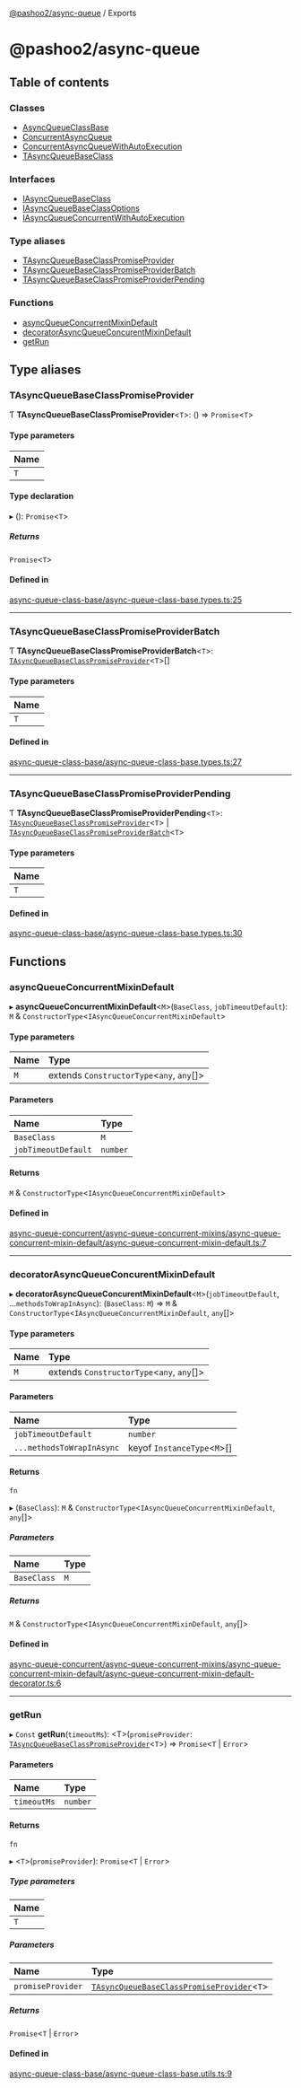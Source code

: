 [@pashoo2/async-queue](README.md) / Exports

# @pashoo2/async-queue

## Table of contents

### Classes

- [AsyncQueueClassBase](classes/asyncqueueclassbase.md)
- [ConcurrentAsyncQueue](classes/concurrentasyncqueue.md)
- [ConcurrentAsyncQueueWithAutoExecution](classes/concurrentasyncqueuewithautoexecution.md)
- [TAsyncQueueBaseClass](classes/tasyncqueuebaseclass.md)

### Interfaces

- [IAsyncQueueBaseClass](interfaces/iasyncqueuebaseclass.md)
- [IAsyncQueueBaseClassOptions](interfaces/iasyncqueuebaseclassoptions.md)
- [IAsyncQueueConcurrentWithAutoExecution](interfaces/iasyncqueueconcurrentwithautoexecution.md)

### Type aliases

- [TAsyncQueueBaseClassPromiseProvider](modules.md#tasyncqueuebaseclasspromiseprovider)
- [TAsyncQueueBaseClassPromiseProviderBatch](modules.md#tasyncqueuebaseclasspromiseproviderbatch)
- [TAsyncQueueBaseClassPromiseProviderPending](modules.md#tasyncqueuebaseclasspromiseproviderpending)

### Functions

- [asyncQueueConcurrentMixinDefault](modules.md#asyncqueueconcurrentmixindefault)
- [decoratorAsyncQueueConcurentMixinDefault](modules.md#decoratorasyncqueueconcurentmixindefault)
- [getRun](modules.md#getrun)

## Type aliases

### TAsyncQueueBaseClassPromiseProvider

Ƭ **TAsyncQueueBaseClassPromiseProvider**<`T`\>: () => `Promise`<`T`\>

#### Type parameters

| Name |
| :------ |
| `T` |

#### Type declaration

▸ (): `Promise`<`T`\>

##### Returns

`Promise`<`T`\>

#### Defined in

[async-queue-class-base/async-queue-class-base.types.ts:25](https://github.com/pashoo2/async-queue/blob/d250c8e/src/async-queue-class-base/async-queue-class-base.types.ts#L25)

___

### TAsyncQueueBaseClassPromiseProviderBatch

Ƭ **TAsyncQueueBaseClassPromiseProviderBatch**<`T`\>: [`TAsyncQueueBaseClassPromiseProvider`](modules.md#tasyncqueuebaseclasspromiseprovider)<`T`\>[]

#### Type parameters

| Name |
| :------ |
| `T` |

#### Defined in

[async-queue-class-base/async-queue-class-base.types.ts:27](https://github.com/pashoo2/async-queue/blob/d250c8e/src/async-queue-class-base/async-queue-class-base.types.ts#L27)

___

### TAsyncQueueBaseClassPromiseProviderPending

Ƭ **TAsyncQueueBaseClassPromiseProviderPending**<`T`\>: [`TAsyncQueueBaseClassPromiseProvider`](modules.md#tasyncqueuebaseclasspromiseprovider)<`T`\> \| [`TAsyncQueueBaseClassPromiseProviderBatch`](modules.md#tasyncqueuebaseclasspromiseproviderbatch)<`T`\>

#### Type parameters

| Name |
| :------ |
| `T` |

#### Defined in

[async-queue-class-base/async-queue-class-base.types.ts:30](https://github.com/pashoo2/async-queue/blob/d250c8e/src/async-queue-class-base/async-queue-class-base.types.ts#L30)

## Functions

### asyncQueueConcurrentMixinDefault

▸ **asyncQueueConcurrentMixinDefault**<`M`\>(`BaseClass`, `jobTimeoutDefault`): `M` & `ConstructorType`<`IAsyncQueueConcurrentMixinDefault`\>

#### Type parameters

| Name | Type |
| :------ | :------ |
| `M` | extends `ConstructorType`<`any`, `any`[]\> |

#### Parameters

| Name | Type |
| :------ | :------ |
| `BaseClass` | `M` |
| `jobTimeoutDefault` | `number` |

#### Returns

`M` & `ConstructorType`<`IAsyncQueueConcurrentMixinDefault`\>

#### Defined in

[async-queue-concurrent/async-queue-concurrent-mixins/async-queue-concurrent-mixin-default/async-queue-concurrent-mixin-default.ts:7](https://github.com/pashoo2/async-queue/blob/d250c8e/src/async-queue-concurrent/async-queue-concurrent-mixins/async-queue-concurrent-mixin-default/async-queue-concurrent-mixin-default.ts#L7)

___

### decoratorAsyncQueueConcurentMixinDefault

▸ **decoratorAsyncQueueConcurentMixinDefault**<`M`\>(`jobTimeoutDefault`, ...`methodsToWrapInAsync`): (`BaseClass`: `M`) => `M` & `ConstructorType`<`IAsyncQueueConcurrentMixinDefault`, `any`[]\>

#### Type parameters

| Name | Type |
| :------ | :------ |
| `M` | extends `ConstructorType`<`any`, `any`[]\> |

#### Parameters

| Name | Type |
| :------ | :------ |
| `jobTimeoutDefault` | `number` |
| `...methodsToWrapInAsync` | keyof `InstanceType`<`M`\>[] |

#### Returns

`fn`

▸ (`BaseClass`): `M` & `ConstructorType`<`IAsyncQueueConcurrentMixinDefault`, `any`[]\>

##### Parameters

| Name | Type |
| :------ | :------ |
| `BaseClass` | `M` |

##### Returns

`M` & `ConstructorType`<`IAsyncQueueConcurrentMixinDefault`, `any`[]\>

#### Defined in

[async-queue-concurrent/async-queue-concurrent-mixins/async-queue-concurrent-mixin-default/async-queue-concurrent-mixin-default-decorator.ts:6](https://github.com/pashoo2/async-queue/blob/d250c8e/src/async-queue-concurrent/async-queue-concurrent-mixins/async-queue-concurrent-mixin-default/async-queue-concurrent-mixin-default-decorator.ts#L6)

___

### getRun

▸ `Const` **getRun**(`timeoutMs`): <T\>(`promiseProvider`: [`TAsyncQueueBaseClassPromiseProvider`](modules.md#tasyncqueuebaseclasspromiseprovider)<`T`\>) => `Promise`<`T` \| `Error`\>

#### Parameters

| Name | Type |
| :------ | :------ |
| `timeoutMs` | `number` |

#### Returns

`fn`

▸ <`T`\>(`promiseProvider`): `Promise`<`T` \| `Error`\>

##### Type parameters

| Name |
| :------ |
| `T` |

##### Parameters

| Name | Type |
| :------ | :------ |
| `promiseProvider` | [`TAsyncQueueBaseClassPromiseProvider`](modules.md#tasyncqueuebaseclasspromiseprovider)<`T`\> |

##### Returns

`Promise`<`T` \| `Error`\>

#### Defined in

[async-queue-class-base/async-queue-class-base.utils.ts:9](https://github.com/pashoo2/async-queue/blob/d250c8e/src/async-queue-class-base/async-queue-class-base.utils.ts#L9)
